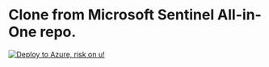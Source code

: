 # Clone from Microsoft Sentinel All-in-One repo.


[![Deploy to Azure, risk on u!](https://aka.ms/deploytoazurebutton)](https://portal.azure.com/#create/Microsoft.Template/uri/https%3A%2F%2Fraw.githubusercontent.com%2FAzure%2FAzure-Sentinel%2Fmaster%2FTools%2FSentinel-All-In-One%2Fv2%2Fazuredeploy.json/createUIDefinitionUri/https%3A%2F%2Fraw.githubusercontent.com%2FAzure%2FAzure-Sentinel%2Fmaster%2FTools%2FSentinel-All-In-One%2Fv2%2FcreateUiDefinition.json)